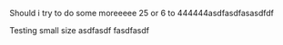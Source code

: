 Should i try to do some moreeeee
25 or 6 to 444444asdfasdfasasdfdf

Testing small size
asdfasdf
fasdfasdf